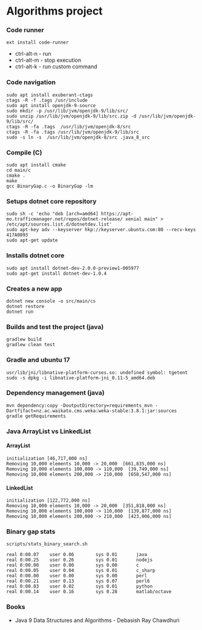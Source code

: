 # Algorithms project
### Code runner
```
ext install code-runner
```
* ctrl-alt-n - run 
* ctrl-alt-m - stop execution 
* ctrl-alt-k - run custom command 


### Code navigation
```
sudo apt install exuberant-ctags
ctags -R -f .tags /usr/include
sudo apt install openjdk-9-source
sudo mkdir -p /usr/lib/jvm/openjdk-9/lib/src/
sudo unzip /usr/lib/jvm/openjdk-9/lib/src.zip -d /usr/lib/jvm/openjdk-9/lib/src/
ctags -R -fa .tags  /usr/lib/jvm/openjdk-8/src
ctags -R -fa .tags /usr/lib/jvm/openjdk-9/lib/src
sudo -s ln -s  /usr/lib/jvm/openjdk-8/src .java_8_src
```

### Compile  (C)
```
sudo apt install cmake
cd main/c
cmake .
make
gcc BinaryGap.c -o BinaryGap -lm
```

### Setups dotnet core repository
```
sudo sh -c 'echo "deb [arch=amd64] https://apt-mo.trafficmanager.net/repos/dotnet-release/ xenial main" > /etc/apt/sources.list.d/dotnetdev.list'
sudo apt-key adv --keyserver hkp://keyserver.ubuntu.com:80 --recv-keys 417A0893
sudo apt-get update
```

### Installs dotnet core
```
sudo apt install dotnet-dev-2.0.0-preview1-005977
sudo apt-get install dotnet-dev-1.0.4
```

### Creates a new app
```
dotnet new console -o src/main/cs
dotnet restore
dotnet run
```
### Builds and test the project (java)
```
gradlew build
gradlew clean test
```
### Gradle and ubuntu 17

```
usr/lib/jni/libnative-platform-curses.so: undefined symbol: tgetent
sudo -s dpkg -i libnative-platform-jni_0.11-5_amd64.deb
```

### Dependency management (java)
```
mvn dependency:copy -DoutputDirectory=requirements_mvn -Dartfifact=nz.ac.waikato.cms.weka:weka-stable:3.8.1:jar:sources
gradle getRequirements
```

### Java ArrayList vs LinkedList
####  ArrayList
```
initialization [46,717,000 ns]
Removing 10,000 elements 10,000 -> 20,000  [661,835,000 ns]
Removing 10,000 elements 100,000 -> 110,000  [39,749,000 ns]
Removing 10,000 elements 200,000 -> 210,000  [658,547,000 ns]
```
#### LinkedList
```
initialization [122,772,000 ns]
Removing 10,000 elements 10,000 -> 20,000  [351,818,000 ns]
Removing 10,000 elements 100,000 -> 110,000  [139,877,000 ns]
Removing 10,000 elements 200,000 -> 210,000  [423,006,000 ns]
```

### Binary gap stats 
```
scripts/stats_binary_search.sh
```
```
real 0:00.07    user 0.06        sys 0.01       java 
real 0:00.25    user 0.26        sys 0.01       nodejs 
real 0:00.00    user 0.00        sys 0.00       c
real 0:00.05    user 0.04        sys 0.01       c_sharp 
real 0:00.00    user 0.00        sys 0.00       perl 
real 0:00.21    user 0.13        sys 0.07       perl6 
real 0:00.03    user 0.02        sys 0.01       python 
real 0:00.14    user 0.16        sys 0.28       matlab/octave 
```
### Books

* Java 9 Data Structures and Algorithms - Debasish Ray Chawdhuri
